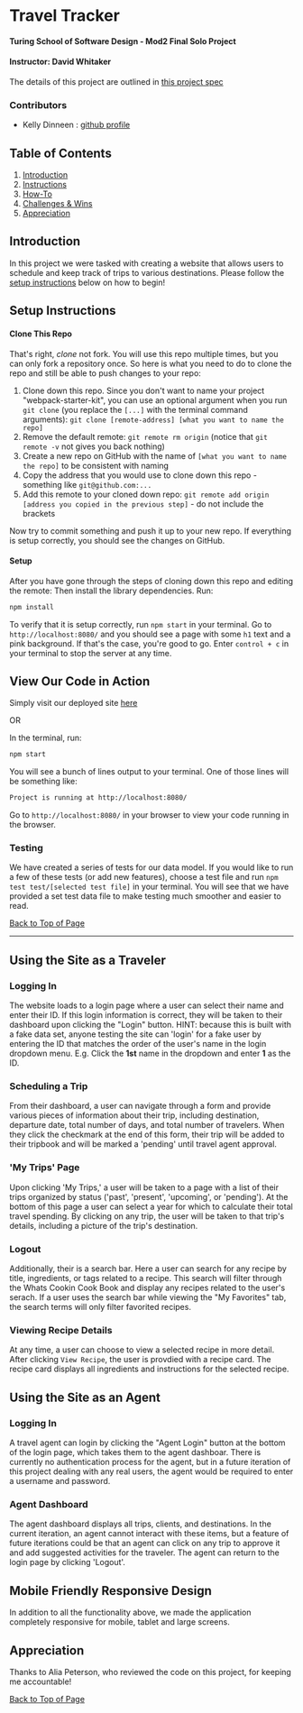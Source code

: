 # Travel Tracker
#### Turing School of Software Design - Mod2 Final Solo Project
#### Instructor: David Whitaker

The details of this project are outlined in [this project spec](https://frontend.turing.io/projects/travel-tracker.html)

### Contributors
- Kelly Dinneen : [github profile](https://github.com/kellydinneen)


## Table of Contents
1. [Introduction](#introduction)
2. [Instructions](#setup-instructions)
3. [How-To](#using-whats-cookin)
4. [Challenges & Wins](#challenges-&-wins)
5. [Appreciation](#appreciation)

## Introduction
  In this project we were tasked with creating a website that allows users to schedule and keep track of trips to various destinations. Please follow the [setup instructions](#setup-instructions) below on how to begin!

## Setup Instructions

#### Clone This Repo

That's right, _clone_ not fork. You will use this repo multiple times, but you can only fork a repository once. So here is what you need to do to clone the repo and still be able to push changes to your repo:

1. Clone down this repo. Since you don't want to name your project "webpack-starter-kit", you can use an optional argument when you run `git clone` (you replace the `[...]` with the terminal command arguments): `git clone [remote-address] [what you want to name the repo]`
1. Remove the default remote: `git remote rm origin` (notice that `git remote -v` not gives you back nothing)
1. Create a new repo on GitHub with the name of `[what you want to name the repo]` to be consistent with naming
1. Copy the address that you would use to clone down this repo - something like `git@github.com:...`
1. Add this remote to your cloned down repo: `git remote add origin [address you copied in the previous step]` - do not include the brackets

Now try to commit something and push it up to your new repo. If everything is setup correctly, you should see the changes on GitHub.

#### Setup

After you have gone through the steps of cloning down this repo and editing the remote:
Then install the library dependencies. Run:

```bash
npm install
```

To verify that it is setup correctly, run `npm start` in your terminal. Go to `http://localhost:8080/` and you should see a page with some `h1` text and a pink background. If that's the case, you're good to go. Enter `control + c` in your terminal to stop the server at any time.

## View Our Code in Action
Simply visit our deployed site [here]()

OR

In the terminal, run:

```bash
npm start
```

You will see a bunch of lines output to your terminal. One of those lines will be something like:

```bash
Project is running at http://localhost:8080/
```

Go to `http://localhost:8080/` in your browser to view your code running in the browser.

### Testing

We have created a series of tests for our data model. If you would like to run a few of these tests (or add new features), choose a test file and run `npm test test/[selected test file]` in your terminal.
You will see that we have provided a set test data file to make testing much smoother and easier to read.

[Back to Top of Page](#table-of-contents)

---

## Using the Site as a Traveler

### Logging In
The website loads to a login page where a user can select their name and enter their ID. If this login information is correct, they will be taken to their dashboard upon clicking the "Login" button. HINT: because this is built with a fake data set, anyone testing the site can 'login' for a fake user by entering the ID that matches the order of the user's name in the login dropdown menu. E.g. Click the **1st** name in the dropdown and enter **1** as the ID.

### Scheduling a Trip
From their dashboard, a user can navigate through a form and provide various pieces of information about their trip, including destination, departure date, total number of days, and total number of travelers. When they click the checkmark at the end of this form, their trip will be added to their tripbook and will be marked a 'pending' until travel agent approval.

### 'My Trips' Page
Upon clicking 'My Trips,' a user will be taken to a page with a list of their trips organized by status ('past', 'present', 'upcoming', or 'pending'). At the bottom of this page a user can select a year for which to calculate their total travel spending. By clicking on any trip, the user will be taken to that trip's details, including a picture of the trip's destination.

### Logout
Additionally, their is a search bar. Here a user can search for any recipe by title, ingredients, or tags related to a recipe. This search will filter through the Whats Cookin Cook Book and display any recipes related to the user's serach. If a user uses the search bar while viewing the "My Favorites" tab, the search terms will only filter favorited recipes.

### Viewing Recipe Details
At any time, a user can choose to view a selected recipe in more detail. After clicking `View Recipe`, the user is provdied with a recipe card. The recipe card displays all ingredients and instructions for the selected recipe.

## Using the Site as an Agent

### Logging In
A travel agent can login by clicking the "Agent Login" button at the bottom of the login page, which takes them to the agent dashboar. There is currently no authentication process for the agent, but in a future iteration of this project dealing with any real users, the agent would be required to enter a username and password. 

### Agent Dashboard
The agent dashboard displays all trips, clients, and destinations. In the current iteration, an agent cannot interact with these items, but a feature of future iterations could be that an agent can click on any trip to approve it and add suggested activities for the traveler. The agent can return to the login page by clicking 'Logout'.

## Mobile Friendly Responsive Design

In addition to all the functionality above, we made the application completely responsive for mobile, tablet and large screens.

## Appreciation
Thanks to Alia Peterson, who reviewed the code on this project, for keeping me accountable!


[Back to Top of Page](#table-of-contents)


